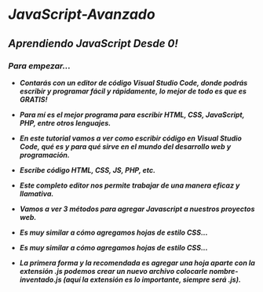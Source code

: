 # **_JavaScript-Avanzado_**

## **_Aprendiendo JavaScript Desde 0!_**

### **_Para empezar..._**

- **_Contarás con un editor de código Visual Studio Code, donde podrás escribir y programar fácil y rápidamente, lo mejor de todo es que es GRATIS!_**

- **_Para mí es el mejor programa para escribir HTML, CSS, JavaScript, PHP, entre otros lenguajes._**

- **_En este tutorial vamos a ver como escribir código en Visual Studio Code, qué es y para qué sirve en el mundo del desarrollo web y programación._**

- **_Escribe código HTML, CSS, JS, PHP, etc._**

- **_Este completo editor nos permite trabajar de una manera eficaz y llamativa._**

- **_Vamos a ver 3 métodos para agregar Javascript a nuestros proyectos web._**

- **_Es muy similar a cómo agregamos hojas de estilo CSS..._**

- **_Es muy similar a cómo agregamos hojas de estilo CSS..._**

- **_La primera forma y la recomendada es agregar una hoja aparte con la extensión .js podemos crear un nuevo archivo colocarle nombre-inventado.js (aquí la extensión es lo importante, siempre será .js)._**

